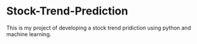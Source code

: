 # Stock-Trend-Prediction
This is my project of developing a stock trend pridiction using python and machine learning.

